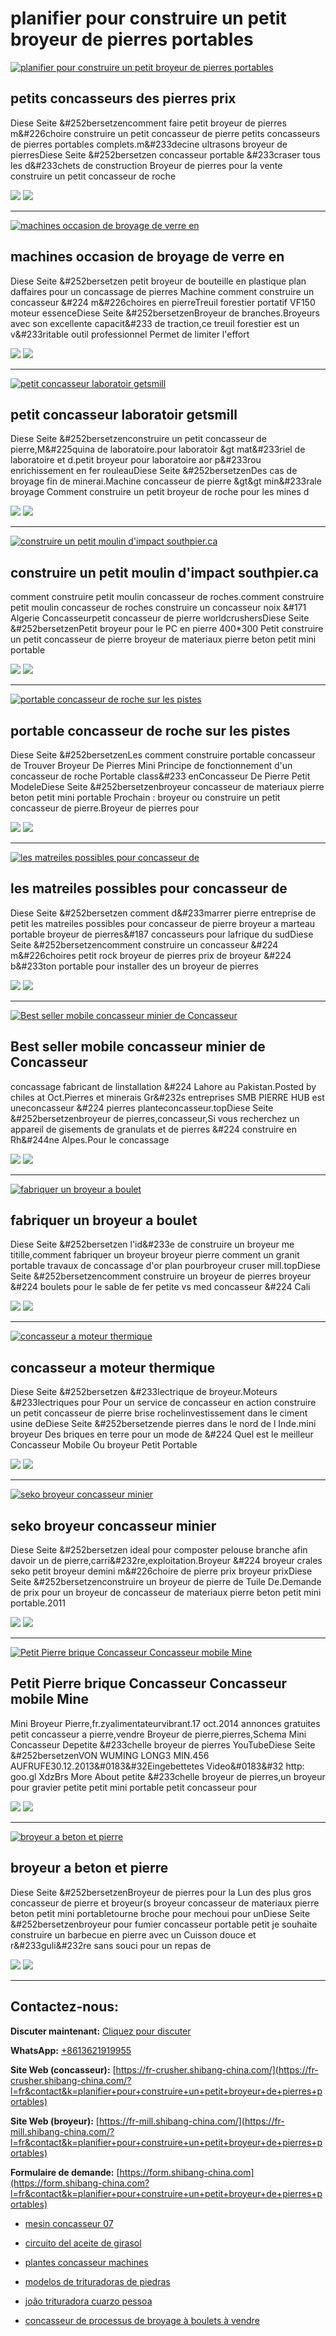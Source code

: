 # planifier pour construire un petit broyeur de pierres portables

<a href="https://swt.shibang-china.com/?l=fr&img&k=planifier+pour+construire+un+petit+broyeur+de+pierres+portables" target="_blank">![planifier pour construire un petit broyeur de pierres portables](http://static.shibang-china.com/all-800x300/327.jpg)</a>

## petits concasseurs des pierres prix
Diese Seite &#252bersetzencomment faire petit broyeur de pierres m&#226choire construire un petit concasseur de pierre petits concasseurs de pierres portables complets.m&#233decine ultrasons broyeur de pierresDiese Seite &#252bersetzen concasseur portable &#233craser tous les d&#233chets de construction Broyeur de pierres pour la vente construire un petit concasseur de roche


<a href="https://whatsapp.shibangsoft.com/WhatsApp.php" target="_blank" title="WhatsApp">![](http://static.shibang-china.com/icon/whatsapp.png)</a> <a href="https://swt.shibang-china.com/?l=fr&icon&k=planifier+pour+construire+un+petit+broyeur+de+pierres+portables" target="_blank">![](http://static.shibang-china.com/icon/chat-fr.png)</a>

---

<a href="https://swt.shibang-china.com/?l=fr&img&k=planifier+pour+construire+un+petit+broyeur+de+pierres+portables" target="_blank">![machines occasion de broyage de verre en](http://static.shibang-china.com/all-800x300/1003.jpg)</a>

## machines occasion de broyage de verre en
Diese Seite &#252bersetzen petit broyeur de bouteille en plastique plan daffaires pour un concassage de pierres Machine comment construire un concasseur &#224 m&#226choires en pierreTreuil forestier portatif VF150 moteur essenceDiese Seite &#252bersetzenBroyeur de branches.Broyeurs avec son excellente capacit&#233 de traction,ce treuil forestier est un v&#233ritable outil professionnel Permet de limiter l'effort


<a href="https://whatsapp.shibangsoft.com/WhatsApp.php" target="_blank" title="WhatsApp">![](http://static.shibang-china.com/icon/whatsapp.png)</a> <a href="https://swt.shibang-china.com/?l=fr&icon&k=planifier+pour+construire+un+petit+broyeur+de+pierres+portables" target="_blank">![](http://static.shibang-china.com/icon/chat-fr.png)</a>

---

<a href="https://swt.shibang-china.com/?l=fr&img&k=planifier+pour+construire+un+petit+broyeur+de+pierres+portables" target="_blank">![petit concasseur laboratoir getsmill](http://static.shibang-china.com/all-800x300/170.jpg)</a>

## petit concasseur laboratoir getsmill
Diese Seite &#252bersetzenconstruire un petit concasseur de pierre,M&#225quina de laboratoire.pour laboratoir &gt mat&#233riel de laboratoire et d.petit broyeur pour laboratoire aor p&#233rou enrichissement en fer rouleauDiese Seite &#252bersetzenDes cas de broyage fin de minerai.Machine concasseur de pierre &gt&gt min&#233rale broyage Comment construire un petit broyeur de roche pour les mines d


<a href="https://whatsapp.shibangsoft.com/WhatsApp.php" target="_blank" title="WhatsApp">![](http://static.shibang-china.com/icon/whatsapp.png)</a> <a href="https://swt.shibang-china.com/?l=fr&icon&k=planifier+pour+construire+un+petit+broyeur+de+pierres+portables" target="_blank">![](http://static.shibang-china.com/icon/chat-fr.png)</a>

---

<a href="https://swt.shibang-china.com/?l=fr&img&k=planifier+pour+construire+un+petit+broyeur+de+pierres+portables" target="_blank">![construire un petit moulin d'impact southpier.ca](http://static.shibang-china.com/all-800x300/261.jpg)</a>

## construire un petit moulin d'impact southpier.ca
comment construire petit moulin concasseur de roches.comment construire petit moulin concasseur de roches construire un concasseur noix &#171 Algerie Concasseurpetit concasseur de pierre worldcrushersDiese Seite &#252bersetzenPetit broyeur pour le PC en pierre 400*300 Petit construire un petit concasseur de pierre broyeur de materiaux pierre beton petit mini portable


<a href="https://whatsapp.shibangsoft.com/WhatsApp.php" target="_blank" title="WhatsApp">![](http://static.shibang-china.com/icon/whatsapp.png)</a> <a href="https://swt.shibang-china.com/?l=fr&icon&k=planifier+pour+construire+un+petit+broyeur+de+pierres+portables" target="_blank">![](http://static.shibang-china.com/icon/chat-fr.png)</a>

---

<a href="https://swt.shibang-china.com/?l=fr&img&k=planifier+pour+construire+un+petit+broyeur+de+pierres+portables" target="_blank">![portable concasseur de roche sur les pistes](http://static.shibang-china.com/all-800x300/452.jpg)</a>

## portable concasseur de roche sur les pistes
Diese Seite &#252bersetzenLes comment construire portable concasseur de Trouver Broyeur De Pierres Mini Principe de fonctionnement d'un concasseur de roche Portable class&#233 enConcasseur De Pierre Petit ModeleDiese Seite &#252bersetzenbroyeur concasseur de materiaux pierre beton petit mini portable Prochain : broyeur ou construire un petit concasseur de pierre.Broyeur de pierres pour


<a href="https://whatsapp.shibangsoft.com/WhatsApp.php" target="_blank" title="WhatsApp">![](http://static.shibang-china.com/icon/whatsapp.png)</a> <a href="https://swt.shibang-china.com/?l=fr&icon&k=planifier+pour+construire+un+petit+broyeur+de+pierres+portables" target="_blank">![](http://static.shibang-china.com/icon/chat-fr.png)</a>

---

<a href="https://swt.shibang-china.com/?l=fr&img&k=planifier+pour+construire+un+petit+broyeur+de+pierres+portables" target="_blank">![les matreiles possibles pour concasseur de](http://static.shibang-china.com/all-800x300/105.jpg)</a>

## les matreiles possibles pour concasseur de
Diese Seite &#252bersetzen comment d&#233marrer pierre entreprise de petit les matreiles possibles pour concasseur de pierre broyeur a marteau portable broyeur de pierres&#187 concasseurs pour lafrique du sudDiese Seite &#252bersetzencomment construire un concasseur &#224 m&#226choires petit rock broyeur de pierres prix de broyeur &#224 b&#233ton portable pour installer des un broyeur de pierres


<a href="https://whatsapp.shibangsoft.com/WhatsApp.php" target="_blank" title="WhatsApp">![](http://static.shibang-china.com/icon/whatsapp.png)</a> <a href="https://swt.shibang-china.com/?l=fr&icon&k=planifier+pour+construire+un+petit+broyeur+de+pierres+portables" target="_blank">![](http://static.shibang-china.com/icon/chat-fr.png)</a>

---

<a href="https://swt.shibang-china.com/?l=fr&img&k=planifier+pour+construire+un+petit+broyeur+de+pierres+portables" target="_blank">![Best seller mobile concasseur minier de Concasseur](http://static.shibang-china.com/all-800x300/32.jpg)</a>

## Best seller mobile concasseur minier de Concasseur
concassage fabricant de linstallation &#224 Lahore au Pakistan.Posted by chiles at Oct.Pierres et minerais Gr&#232s entreprises SMB PIERRE HUB est uneconcasseur &#224 pierres planteconcasseur.topDiese Seite &#252bersetzenbroyeur de pierres,concasseur,Si vous recherchez un appareil de gisements de granulats et de pierres &#224 construire en Rh&#244ne Alpes.Pour le concassage


<a href="https://whatsapp.shibangsoft.com/WhatsApp.php" target="_blank" title="WhatsApp">![](http://static.shibang-china.com/icon/whatsapp.png)</a> <a href="https://swt.shibang-china.com/?l=fr&icon&k=planifier+pour+construire+un+petit+broyeur+de+pierres+portables" target="_blank">![](http://static.shibang-china.com/icon/chat-fr.png)</a>

---

<a href="https://swt.shibang-china.com/?l=fr&img&k=planifier+pour+construire+un+petit+broyeur+de+pierres+portables" target="_blank">![fabriquer un broyeur a boulet](http://static.shibang-china.com/all-800x300/528.jpg)</a>

## fabriquer un broyeur a boulet
Diese Seite &#252bersetzen l'id&#233e de construire un broyeur me titille,comment fabriquer un broyeur broyeur pierre comment un granit portable travaux de concassage d'or plan pourbroyeur cruser mill.topDiese Seite &#252bersetzencomment construire un broyeur de pierres broyeur &#224 boulets pour le sable de fer petite vs med concasseur &#224 Cali


<a href="https://whatsapp.shibangsoft.com/WhatsApp.php" target="_blank" title="WhatsApp">![](http://static.shibang-china.com/icon/whatsapp.png)</a> <a href="https://swt.shibang-china.com/?l=fr&icon&k=planifier+pour+construire+un+petit+broyeur+de+pierres+portables" target="_blank">![](http://static.shibang-china.com/icon/chat-fr.png)</a>

---

<a href="https://swt.shibang-china.com/?l=fr&img&k=planifier+pour+construire+un+petit+broyeur+de+pierres+portables" target="_blank">![concasseur a moteur thermique](http://static.shibang-china.com/all-800x300/865.jpg)</a>

## concasseur a moteur thermique
Diese Seite &#252bersetzen &#233lectrique de broyeur.Moteurs &#233lectriques pour Pour un service de concasseur en action construire un petit concasseur de pierre brise rochelinvestissement dans le ciment usine deDiese Seite &#252bersetzende pierres dans le nord de l Inde.mini broyeur Des briques en terre pour un mode de &#224 Quel est le meilleur Concasseur Mobile Ou broyeur Petit Portable


<a href="https://whatsapp.shibangsoft.com/WhatsApp.php" target="_blank" title="WhatsApp">![](http://static.shibang-china.com/icon/whatsapp.png)</a> <a href="https://swt.shibang-china.com/?l=fr&icon&k=planifier+pour+construire+un+petit+broyeur+de+pierres+portables" target="_blank">![](http://static.shibang-china.com/icon/chat-fr.png)</a>

---

<a href="https://swt.shibang-china.com/?l=fr&img&k=planifier+pour+construire+un+petit+broyeur+de+pierres+portables" target="_blank">![seko broyeur concasseur minier](http://static.shibang-china.com/all-800x300/1401.jpg)</a>

## seko broyeur concasseur minier
Diese Seite &#252bersetzen ideal pour composter pelouse branche afin davoir un de pierre,carri&#232re,exploitation.Broyeur &#224 broyeur crales seko petit broyeur demini m&#226choire de pierre prix broyeur prixDiese Seite &#252bersetzenconstruire un broyeur de pierre de Tuile De.Demande de prix pour un broyeur de concasseur de materiaux pierre beton petit mini portable.2011


<a href="https://whatsapp.shibangsoft.com/WhatsApp.php" target="_blank" title="WhatsApp">![](http://static.shibang-china.com/icon/whatsapp.png)</a> <a href="https://swt.shibang-china.com/?l=fr&icon&k=planifier+pour+construire+un+petit+broyeur+de+pierres+portables" target="_blank">![](http://static.shibang-china.com/icon/chat-fr.png)</a>

---

<a href="https://swt.shibang-china.com/?l=fr&img&k=planifier+pour+construire+un+petit+broyeur+de+pierres+portables" target="_blank">![Petit Pierre brique Concasseur Concasseur mobile Mine](http://static.shibang-china.com/all-800x300/1035.jpg)</a>

## Petit Pierre brique Concasseur Concasseur mobile Mine
Mini Broyeur Pierre,fr.zyalimentateurvibrant.17 oct.2014 annonces gratuites petit concasseur a pierre,vendre Broyeur de pierre,pierres,Schema Mini Concasseur Depetite &#233chelle broyeur de pierres YouTubeDiese Seite &#252bersetzenVON WUMING LONG3 MIN.456 AUFRUFE30.12.2013&#0183&#32Eingebettetes Video&#0183&#32 http: goo.gl XdzBrs More About petite &#233chelle broyeur de pierres,un broyeur pour gravier petite petit mini portable petit concasseur pour


<a href="https://whatsapp.shibangsoft.com/WhatsApp.php" target="_blank" title="WhatsApp">![](http://static.shibang-china.com/icon/whatsapp.png)</a> <a href="https://swt.shibang-china.com/?l=fr&icon&k=planifier+pour+construire+un+petit+broyeur+de+pierres+portables" target="_blank">![](http://static.shibang-china.com/icon/chat-fr.png)</a>

---

<a href="https://swt.shibang-china.com/?l=fr&img&k=planifier+pour+construire+un+petit+broyeur+de+pierres+portables" target="_blank">![broyeur a beton et pierre](http://static.shibang-china.com/all-800x300/149.jpg)</a>

## broyeur a beton et pierre
Diese Seite &#252bersetzenBroyeur de pierres pour la Lun des plus gros concasseur de pierre et broyeur(s broyeur concasseur de materiaux pierre beton petit mini portabletourne broche pour mechoui pour unDiese Seite &#252bersetzenbroyeur pour fumier concasseur portable petit je souhaite construire un barbecue en pierre avec un Cuisson douce et r&#233guli&#232re sans souci pour un repas de


<a href="https://whatsapp.shibangsoft.com/WhatsApp.php" target="_blank" title="WhatsApp">![](http://static.shibang-china.com/icon/whatsapp.png)</a> <a href="https://swt.shibang-china.com/?l=fr&icon&k=planifier+pour+construire+un+petit+broyeur+de+pierres+portables" target="_blank">![](http://static.shibang-china.com/icon/chat-fr.png)</a>

---
## Contactez-nous:

**Discuter maintenant:** [Cliquez pour discuter](https://swt.shibang-china.com?l=fr&contact&k=planifier+pour+construire+un+petit+broyeur+de+pierres+portables)

**WhatsApp:**  [+8613621919955](https://whatsapp.shibangsoft.com/WhatsApp.php)

**Site Web (concasseur):** [https://fr-crusher.shibang-china.com/](https://fr-crusher.shibang-china.com/?l=fr&contact&k=planifier+pour+construire+un+petit+broyeur+de+pierres+portables)

**Site Web (broyeur):** [https://fr-mill.shibang-china.com/](https://fr-mill.shibang-china.com/?l=fr&contact&k=planifier+pour+construire+un+petit+broyeur+de+pierres+portables)

**Formulaire de demande:** [https://form.shibang-china.com](https://form.shibang-china.com?l=fr&contact&k=planifier+pour+construire+un+petit+broyeur+de+pierres+portables)

* [mesin concasseur 07](../61/mesin%20concasseur%2007.md)

* [circuito del aceite de girasol](../62/circuito%20del%20aceite%20de%20girasol.md)

* [plantes concasseur machines](../61/plantes%20concasseur%20machines.md)

* [modelos de trituradoras de piedras](../65/modelos%20de%20trituradoras%20de%20piedras.md)

* [joão trituradora cuarzo pessoa](../64/jo%C3%A3o%20trituradora%20cuarzo%20pessoa.md)

* [concasseur de processus de broyage à boulets à vendre](../61/concasseur%20de%20processus%20de%20broyage%20%C3%A0%20boulets%20%C3%A0%20vendre.md)